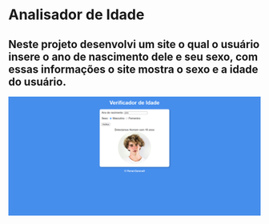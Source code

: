 # Analisador de Idade
  Neste projeto desenvolvi um site o qual o usuário insere o ano de nascimento dele e seu sexo, com essas informações o site mostra o sexo e a idade do usuário. 
  -----------------------------------------------------------------------
  ![Foto do Site](https://github.com/RenanSaravalli/Analisador-Idade/blob/main/imagem/Imagem-site.png?raw=true)
